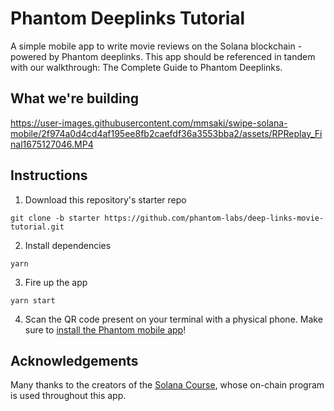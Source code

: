 # Phantom Deeplinks Tutorial

A simple mobile app to write movie reviews on the Solana blockchain - powered by Phantom deeplinks. This app should be referenced in tandem with our walkthrough: The Complete Guide to Phantom Deeplinks.

## What we're building

https://user-images.githubusercontent.com/mmsaki/swipe-solana-mobile/2f974a0d4cd4af195ee8fb2caefdf36a3553bba2/assets/RPReplay_Final1675127046.MP4

## Instructions

1. Download this repository's starter repo
```
git clone -b starter https://github.com/phantom-labs/deep-links-movie-tutorial.git
```
2. Install dependencies
```
yarn
```
3. Fire up the app
```
yarn start
```
4. Scan the QR code present on your terminal with a physical phone. Make sure to [install the Phantom mobile app](https://phantom.app/download)!


## Acknowledgements

Many thanks to the creators of the [Solana Course](https://github.com/Unboxed-Software/solana-course), whose on-chain program is used throughout this app.

